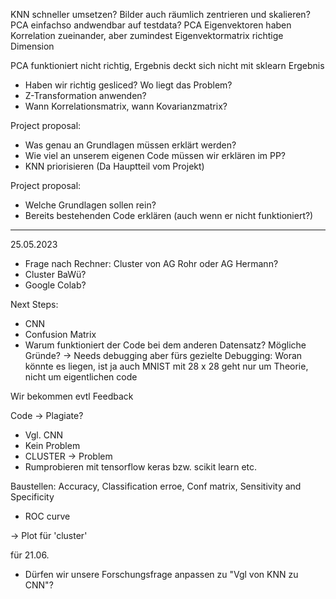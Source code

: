 
KNN schneller umsetzen?
Bilder auch räumlich zentrieren und skalieren?
PCA einfachso andwendbar auf testdata?
PCA Eigenvektoren haben Korrelation zueinander, aber zumindest Eigenvektormatrix richtige Dimension

PCA funktioniert nicht richtig, Ergebnis deckt sich nicht mit sklearn Ergebnis
- Haben wir richtig gesliced? Wo liegt das Problem?
- Z-Transformation anwenden? 
- Wann Korrelationsmatrix, wann Kovarianzmatrix?

Project proposal: 
- Was genau an Grundlagen müssen erklärt werden?
- Wie viel an unserem eigenen Code müssen wir erklären im PP?
- KNN priorisieren (Da Hauptteil vom Projekt) 


Project proposal: 
- Welche Grundlagen sollen rein?
- Bereits bestehenden Code erklären (auch wenn er nicht funktioniert?)

--- 
25.05.2023
- Frage nach Rechner: Cluster von AG Rohr oder AG Hermann? 
- Cluster BaWü? 
- Google Colab?

Next Steps: 
- CNN 
- Confusion Matrix
- Warum funktioniert der Code bei dem anderen Datensatz? Mögliche Gründe? 
-> Needs debugging aber fürs gezielte Debugging: Woran könnte es liegen, ist ja auch MNIST mit 28 x 28
    geht nur um Theorie, nicht um eigentlichen code

Wir bekommen evtl Feedback

Code -> Plagiate? 
- Vgl. CNN 
- Kein Problem 
- CLUSTER -> Problem 
- Rumprobieren mit tensorflow keras bzw. scikit learn etc. 

Baustellen: Accuracy, Classification erroe, Conf matrix, Sensitivity and Specificity 
- ROC curve

-> Plot für 'cluster' 



für 21.06.
- Dürfen wir unsere Forschungsfrage anpassen zu "Vgl von KNN zu CNN"?

